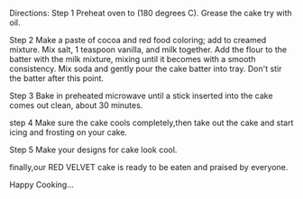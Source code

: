 Directions:
Step 1
Preheat oven to  (180 degrees C). Grease the cake try with oil.

Step 2
Make a paste of cocoa and red food coloring; add to creamed mixture. Mix salt, 1 teaspoon vanilla, and milk together. Add the flour to the batter with the milk mixture, mixing until it becomes with a smooth consistency. Mix soda  and gently pour the cake batter into tray. Don't stir the batter after this point.

Step 3
 Bake in preheated microwave until a stick inserted into the cake comes out clean, about 30 minutes.

 step 4
 Make sure the cake cools completely,then take out the cake and start icing and frosting on your cake.

Step 5
Make your designs for cake look cool.


finally,our RED VELVET cake is ready to be eaten and praised by everyone.

Happy Cooking...